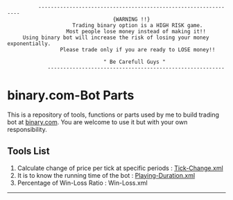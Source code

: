               ----------------------------------------------------------------                        
                                      {WARNING !!}
                         Trading binary option is a HIGH RISK game. 
                       Most people lose money instead of making it!!     
         Using binary bot will increase the risk of losing your money exponentially.                                      
                     Please trade only if you are ready to LOSE money!!
                             
                                   " Be Carefull Guys "
                 ---------------------------------------------------------

      

# binary.com-Bot Parts
This is a repository of tools, functions or parts used by me to build trading bot at [binary.com](https://www.binary.bot/). You are welcome to use it but with your own responsibility. 

Tools List
---------

1. Calculate change of price per tick at specific periods :  [Tick-Change.xml](https://raw.githubusercontent.com/binarydream1/Bot-Binary.com/master/Price-Change.xml)
2. It is to know the running time of the bot :  [Playing-Duration.xml](https://raw.githubusercontent.com/binarydream1/Bot-Binary.com/master/Playing-Duration.xml)
3. Percentage of Win-Loss Ratio : Win-Loss.xml

---------
